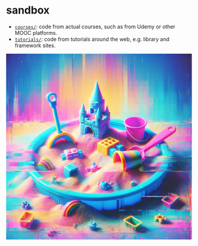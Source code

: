 # sandbox

- [`courses/`](./courses/): code from actual courses, such as from Udemy or other MOOC platforms.
- [`tutorials/`](./tutorials/): code from tutorials around the web, e.g. library and framework sites.

![sandbox with toys](./sandbox.png)
